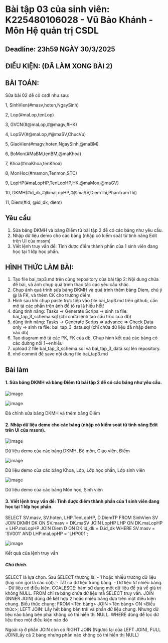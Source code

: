 # Bài tập 03 của sinh viên: K225480106028 - Vũ Bảo Khánh - Môn Hệ quản trị CSDL

## Deadline: 23h59 NGÀY 30/3/2025

## ĐIỀU KIỆN: (ĐÃ LÀM XONG BÀI 2)

## BÀI TOÁN:
Sửa bài 02 để có csdl như sau:

  1,  SinhVien(#masv,hoten,NgaySinh)
  
  2,  Lop(#maLop,tenLop)
  
  3,  GVCN(#@maLop,#@magv,#HK)
  
  4,  LopSV(#@maLop,#@maSV,ChucVu)
  
  5,  GiaoVien(#magv,hoten,NgaySinh,@maBM)
  
  6,  BoMon(#MaBM,tenBM,@maKhoa)
  
  7,  Khoa(#maKhoa,tenKhoa)
  
  8,  MonHoc(#mamon,Tenmon,STC)
  
  9,  LopHP(#maLopHP,TenLopHP,HK,@maMon,@maGV)
  
  10, DKMH(#id_dk,#@maLopHP,#@maSV,DiemThi,PhanTramThi)
  
  11, Diem(#id, @id_dk, diem)

## Yêu cầu
1. Sửa bảng DKMH và bảng Điểm từ bài tập 2 để có các bảng như yêu cầu.
2. Nhập dữ liệu demo cho các bảng (nhập có kiểm soát từ tính năng Edit trên UI của mssm)
3. Viết lệnh truy vấn để: Tính được điểm thành phần của 1 sinh viên đang học tại 1 lớp học phần.

## HÌNH THỨC LÀM BÀI:
1. Tạo file bai_tap3.md trên cùng repository của bài tập 2:
   Nội dung chứa đề bài, và ảnh chụp quá trình thao tác các yêu cầu khác.
2. Chụp ảnh quá trình sửa bảng DKMH và quá trình thêm bảng Diem, chú ý @ là FK, và thêm CK cho trường điểm
3. Hình sau khi chụp paste trực tiếp vào file bai_tap3.md trên github, cần mô tả các phần trên ảnh để tỏ ra là hiểu hết!
4. dùng tính năng: Tasks -> Generate Scrips => sinh ra file: bai_tap_3_schema.sql  (chỉ chứa lệnh tạo cấu trúc của db)
5. dùng tính năng: Tasks -> Generate Scrips => advance => Check Data only => sinh ra file: bai_tap_3_data.sql  (chỉ chứa dữ liệu đã nhập demo vào db)
6. Tạo diagram mô tả các PK, FK của db. Chụp hình kết quả các bảng có các đường nối 1-->nhiều
7. upload 2 file  bai_tap_3_schema.sql và bai_tap_3_data.sql lên repository.
8. nhớ commit để save nội dung file bai_tap3.md

## Bài làm

#### 1. Sửa bảng DKMH và bảng Điểm từ bài tập 2 để có các bảng như yêu cầu.
![image](https://github.com/user-attachments/assets/6ab213dd-c72b-4433-b14d-41d4b9dcd3f3)

![image](https://github.com/user-attachments/assets/eb14bf11-90a7-4a4a-bc94-bc70059716e1)

Đã chỉnh sửa bảng DKMH và thêm bảng Điểm

#### 2. Nhập dữ liệu demo cho các bảng (nhập có kiểm soát từ tính năng Edit trên UI của mssm).

![image](https://github.com/user-attachments/assets/4340348f-95f3-41ab-8fdf-ccc777fce106)

Dữ liệu demo của các bảng DKMH, Bộ môn, Giáo viên, Điểm

![image](https://github.com/user-attachments/assets/3b766a42-33a1-4745-a48e-d311ada7496b)

Dữ liệu demo của các bảng Khoa, Lớp, Lớp học phần, Lớp sinh viên

![image](https://github.com/user-attachments/assets/ccbb78ca-c2c1-4b23-9b7a-3e3d0534c2f7)

Dữ liệu demo của các bảng Môn học, Sinh viên

#### 3. Viết lệnh truy vấn để: Tính được điểm thành phần của 1 sinh viên đang học tại 1 lớp học phần.

SELECT SV.masv, SV.hoten, LHP.TenLopHP, D.DiemTP
FROM SinhVien SV
JOIN DKMH DK ON SV.masv = DK.maSV
JOIN LopHP LHP ON DK.maLopHP = LHP.maLopHP
JOIN Diem D ON DK.id_dk = D.id_dk
WHERE SV.masv = 'SV001' AND LHP.maLopHP = 'LHP001';

![image](https://github.com/user-attachments/assets/73952838-8879-4feb-a6d1-5b6b4fc42409)

Kết quả của lệnh truy vấn 

##### Chú thích.

SELECT là lựa chọn. Sau SELECT thường là:
                                           - 1 hoặc nhiều trường dữ liệu (hay còn gọi là các cột).
                                           - Tất cả dữ liệu trong bảng.
                                           - Dữ liệu từ nhiều bảng.
                                           - Dữ liệu có điều kiện.
COALESCE: hàm sử dụng một dữ liệu để trả về giá trị không NULL.
FROM chỉ ra bảng chứa dữ liệu mà SELECT truy vấn.
JOIN (INNER JOIN) dùng để kết hợp 2 hoặc nhiều bảng dựa trên một điều kiện chung. Biểu thức chung: FROM <Tên bảng> JOIN <Tên bảng> ON <Biểu thức>;
LEFT JOIN: Lấy hết bảng bên trái và phần dữ liệu chung. Nhưng dữ liệu nào bảng bên phải không có thì hiển thị NULL.
WHERE dùng để lọc dữ liệu theo một điều kiện nào đó

Ngoài ra ở phần JOIN còn có RIGHT JOIN (Ngược lại của LEFT JOIN), FULL JOIN(Lấy cả 2 bảng nhưng phần nào không có thì hiển thị NULL)
